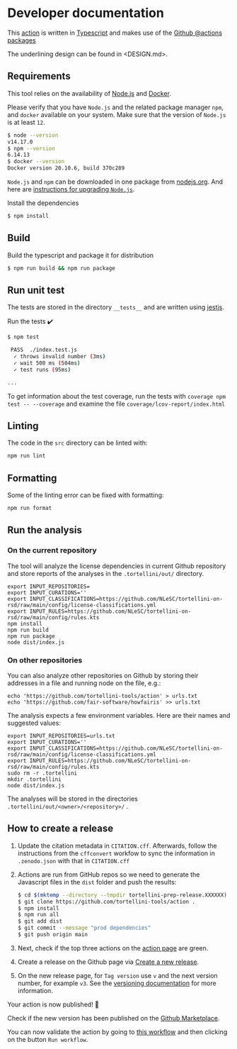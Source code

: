 # Developer documentation

This [action](https://docs.github.com/en/actions/creating-actions/creating-a-javascript-action) is written in
[Typescript](https://www.typescriptlang.org)
and makes use of the
[Github @actions packages](https://github.com/actions/toolkit/blob/master/README.md#packages)

The underlining design can be found in <DESIGN.md>.

## Requirements

This tool relies on the availability of [Node.js](https://nodejs.org/) and
[Docker](https://docs.docker.com/get-docker/).

Please verify that you have `Node.js` and the related package manager `npm`, and `docker` available on your
system. Make sure that the version of `Node.js` is at least `12`.

```bash
$ node --version
v14.17.0
$ npm --version
6.14.13
$ docker --version
Docker version 20.10.6, build 370c289
```

`Node.js` and `npm` can be downloaded in one package from [nodejs.org](https://nodejs.org/en/). And here are
[instructions for upgrading `Node.js`](https://phoenixnap.com/kb/update-node-js-version#ftoc-heading-3).

Install the dependencies

```bash
$ npm install
```

## Build

Build the typescript and package it for distribution

```bash
$ npm run build && npm run package
```

## Run unit test

The tests are stored in the directory `__tests__` and are written using
[jestjs](https://jestjs.io/).

Run the tests :heavy_check_mark:

```bash
$ npm test

 PASS  ./index.test.js
  ✓ throws invalid number (3ms)
  ✓ wait 500 ms (504ms)
  ✓ test runs (95ms)

...
```

To get information about the test coverage, run the tests with
`coverage npm test -- --coverage` and
examine the file `coverage/lcov-report/index.html`

## Linting

The code in the `src` directory can be linted with:

```bash
npm run lint
```

## Formatting

Some of the linting error can be fixed with formatting:

```bash
npm run format
```

## Run the analysis

### On the current repository

The tool will analyze the license dependencies in current Github
repository and store reports of the analyses in the `.tortellini/out/`
directory.

```shell
export INPUT_REPOSITORIES=
export INPUT_CURATIONS=''
export INPUT_CLASSIFICATIONS=https://github.com/NLeSC/tortellini-on-rsd/raw/main/config/license-classifications.yml
export INPUT_RULES=https://github.com/NLeSC/tortellini-on-rsd/raw/main/config/rules.kts
npm install
npm run build
npm run package
node dist/index.js
```

### On other repositories

You can also analyze other repositories on Github by storing their addresses in
a file and running node on the file, e.g.:

```shell
echo 'https://github.com/tortellini-tools/action' > urls.txt
echo 'https://github.com/fair-software/howfairis' >> urls.txt
```

The analysis expects a few environment variables. Here are their names and suggested values:

```
export INPUT_REPOSITORIES=urls.txt
export INPUT_CURATIONS=''
export INPUT_CLASSIFICATIONS=https://github.com/NLeSC/tortellini-on-rsd/raw/main/config/license-classifications.yml
export INPUT_RULES=https://github.com/NLeSC/tortellini-on-rsd/raw/main/config/rules.kts
sudo rm -r .tortellini
mkdir .tortellini
node dist/index.js
```

The analyses will be stored in the directories
`.tortellini/out/<owner>/<repository>/` .

## How to create a release

1. Update the citation metadata in `CITATION.cff`. Afterwards, follow the instructions from the `cffconvert` workfow to sync the information in `.zenodo.json` with that in `CITATION.cff`
1. Actions are run from GitHub repos so we need to generate the Javascript files in the `dist` folder and push the results:
    
    ```bash
    $ cd $(mktemp --directory --tmpdir tortellini-prep-release.XXXXXX)
    $ git clone https://github.com/tortellini-tools/action .
    $ npm install
    $ npm run all
    $ git add dist
    $ git commit --message "prod dependencies"
    $ git push origin main
    ```
1. Next, check if the top three actions on the [action page](https://github.com/tortellini-tools/action/actions?query=branch%3Amain+workflow%3Atortellini+event%3Apush) are green.
1. Create a release on the Github page via 
[Create a new release](https://github.com/tortellini-tools/action/releases/new).
1. On the new release page, for `Tag version` use `v` and the next version number, for example `v3`.
See the [versioning documentation](https://github.com/actions/toolkit/blob/master/docs/action-versioning.md)
for more information.

Your action is now published! :rocket:

Check if the new version has been published on the [Github Marketplace](https://github.com/marketplace/actions/tortellini-action).

You can now validate the action by going to 
[this workflow](https://github.com/tortellini-tools/action/actions/workflows/usage.yml)
and then clicking on the button `Run workflow`.
